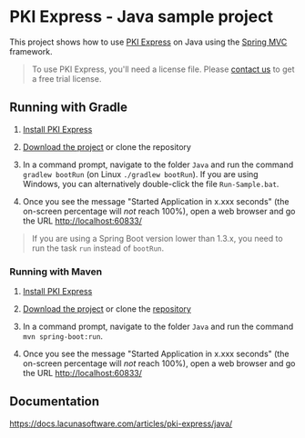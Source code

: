 # PKI Express - Java sample project

This project shows how to use [PKI Express](https://docs.lacunasoftware.com/articles/pki-express/) on Java using the [Spring MVC](http://spring.io/) framework.

> To use PKI Express, you'll need a license file. Please [contact us](https://www.lacunasoftware.com/en/home/purchase)
> to get a free trial license.

## Running with Gradle

1. [Install PKI Express](https://docs.lacunasoftware.com/articles/pki-express/setup/)

1. [Download the project](https://github.com/LacunaSoftware/PkiExpressSamples/archive/master.zip) or clone the repository

1. In a command prompt, navigate to the folder `Java` and run the command `gradlew bootRun` (on Linux `./gradlew bootRun`).
   If you are using Windows, you can alternatively double-click the file `Run-Sample.bat`.

1. Once you see the message "Started Application in x.xxx seconds" (the on-screen percentage
   will *not* reach 100%), open a web browser and go the URL [http://localhost:60833/](http://localhost:60833/)

> If you are using a Spring Boot version lower than 1.3.x, you need to run the task `run` instead of `bootRun`.

### Running with Maven
1. [Install PKI Express](../setup/index.md)

1. [Download the project](https://github.com/LacunaSoftware/PkiExpressSamples/archive/master.zip) or clone the [repository](https://github.com/LacunaSoftware/PkiExpressSamples.git)

1. In a command prompt, navigate to the folder `Java` and run the command `mvn spring-boot:run`.

1. Once you see the message "Started Application in x.xxx seconds" (the on-screen percentage
   will *not* reach 100%), open a web browser and go the URL [http://localhost:60833/](http://localhost:60833/)

## Documentation

https://docs.lacunasoftware.com/articles/pki-express/java/
